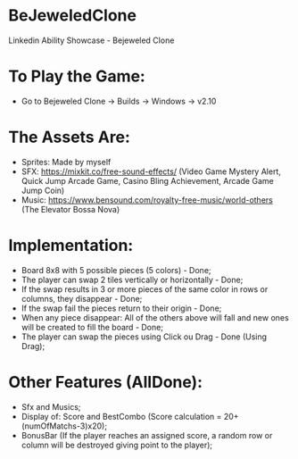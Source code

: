 # BeJeweledClone
Linkedin Ability Showcase - Bejeweled Clone

# To Play the Game:
- Go to Bejeweled Clone -> Builds -> Windows -> v2.10

# The Assets Are:
- Sprites: Made by myself
- SFX: https://mixkit.co/free-sound-effects/ (Video Game Mystery Alert, Quick Jump Arcade Game, Casino Bling Achievement, Arcade Game Jump Coin)
- Music: https://www.bensound.com/royalty-free-music/world-others (The Elevator Bossa Nova)

# Implementation:
- Board 8x8 with 5 possible pieces (5 colors) - Done;
- The player can swap 2 tiles vertically or horizontally - Done;
- If the swap results in 3 or more pieces of the same color in rows or columns, they disappear - Done;
- If the swap fail the pieces return to their origin - Done;
- When any piece disappear: All of the others above will fall and new ones will be created to fill the board - Done;
- The player can swap the pieces using Click ou Drag - Done (Using Drag);

# Other Features (AllDone):
- Sfx and Musics;
- Display of: Score and BestCombo (Score calculation = 20+(numOfMatchs-3)x20);
- BonusBar (If the player reaches an assigned score, a random row or column will be destroyed giving point to the player);

